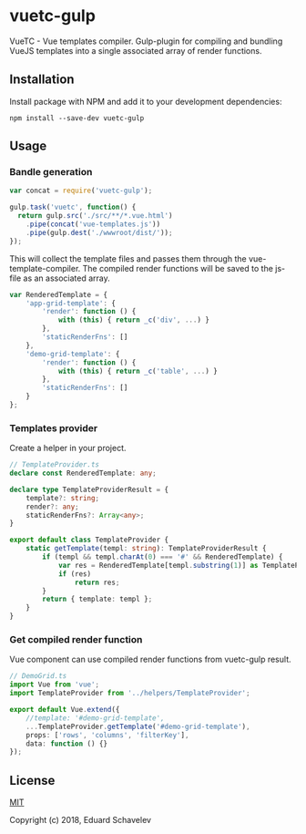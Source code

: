 # vuetc-gulp

VueTC - Vue templates compiler. Gulp-plugin for compiling and bundling VueJS templates into a single associated array of render functions.

## Installation

Install package with NPM and add it to your development dependencies:

`npm install --save-dev vuetc-gulp`

## Usage
### Bandle generation
```js
var concat = require('vuetc-gulp');

gulp.task('vuetc', function() {
  return gulp.src('./src/**/*.vue.html')
    .pipe(concat('vue-templates.js'))
    .pipe(gulp.dest('./wwwroot/dist/'));
});
```
This will collect the template files and passes them through the vue-template-compiler.
The compiled render functions will be saved to the js-file as an associated array.
```js
var RenderedTemplate = {
    'app-grid-template': {
        'render': function () {
            with (this) { return _c('div', ...) }
        },
        'staticRenderFns': []
    },
    'demo-grid-template': {
        'render': function () {
            with (this) { return _c('table', ...) }
        },
        'staticRenderFns': []
    }
};
```
### Templates provider
Create a helper in your project.
```ts
// TemplateProvider.ts
declare const RenderedTemplate: any;

declare type TemplateProviderResult = {
    template?: string;
    render?: any;
    staticRenderFns?: Array<any>;
}

export default class TemplateProvider {
    static getTemplate(templ: string): TemplateProviderResult {
        if (templ && templ.charAt(0) === '#' && RenderedTemplate) {
            var res = RenderedTemplate[templ.substring(1)] as TemplateProviderResult;
            if (res)
                return res;
        }
        return { template: templ };
    }
}
```
### Get compiled render function
Vue component can use compiled render functions from vuetc-gulp result.
```ts
// DemoGrid.ts
import Vue from 'vue';
import TemplateProvider from '../helpers/TemplateProvider';

export default Vue.extend({
    //template: '#demo-grid-template',
    ...TemplateProvider.getTemplate('#demo-grid-template'),
    props: ['rows', 'columns', 'filterKey'],
    data: function () {}
});
```

## License

[MIT](http://opensource.org/licenses/MIT)

Copyright (c) 2018, Eduard Schavelev